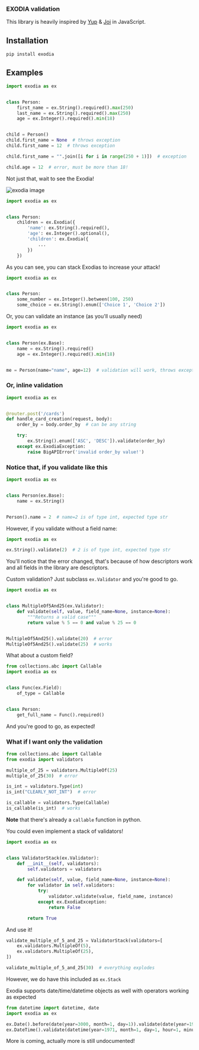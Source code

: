 ### EXODIA validation

This library is heavily inspired by [Yup](https://github.com/jquense/yup) & [Joi](https://joi.dev/api/?v=17.9.1) in
JavaScript.

## Installation

```shell
pip install exodia
```

## Examples

```python
import exodia as ex


class Person:
    first_name = ex.String().required().max(250)
    last_name = ex.String().required().max(250)
    age = ex.Integer().required().min(18)


child = Person()
child.first_name = None  # throws exception
child.first_name = 12  # throws exception

child.first_name = "".join([i for i in range(250 + 1)])  # exception

child.age = 12  # error, must be more than 18!
```

Not just that, wait to see the Exodia!

![exodia image](https://www.gundamplanet.com/media/catalog/product/cache/9d7675fe917d5a3f85f638a0d3dd8fd7/f/r/frs-a_exodia_gp_en.jpg)

```python
import exodia as ex


class Person:
    children = ex.Exodia({
        'name': ex.String().required(),
        'age': ex.Integer().optional(),
        'children': ex.Exodia({
            ...
        })
    })
```

As you can see, you can stack Exodias to increase your attack!

```python
import exodia as ex


class Person:
    some_number = ex.Integer().between(100, 250)
    some_choice = ex.String().enum(['Choice 1', 'Choice 2'])
```

Or, you can validate an instance (as you'll usually need)

```python
import exodia as ex


class Person(ex.Base):
    name = ex.String().required()
    age = ex.Integer().required().min(18)


me = Person(name="name", age=12)  # validation will work, throws exception
```

### Or, inline validation

```python
import exodia as ex


@router.post('/cards')
def handle_card_creation(request, body):
    order_by = body.order_by  # can be any string

    try:
        ex.String().enum(['ASC', 'DESC']).validate(order_by)
    except ex.ExodiaException:
        raise BigAPIError('invalid order_by value!')

```

### Notice that, if you validate like this

```python
import exodia as ex


class Person(ex.Base):
    name = ex.String()


Person().name = 2  # name=2 is of type int, expected type str
```

However, if you validate without a field name:

```python
import exodia as ex

ex.String().validate(2)  # 2 is of type int, expected type str
```

You'll notice that the error changed, that's because of how descriptors work and all fields in the library are
descriptors.

Custom validation? Just subclass `ex.Validator` and you're good to go.

```python
import exodia as ex


class MultipleOf5And25(ex.Validator):
    def validate(self, value, field_name=None, instance=None):
        """Returns a valid case"""
        return value % 5 == 0 and value % 25 == 0


MultipleOf5And25().validate(20)  # error
MultipleOf5And25().validate(25)  # works

```

What about a custom field?

```python
from collections.abc import Callable
import exodia as ex


class Func(ex.Field):
    of_type = Callable


class Person:
    get_full_name = Func().required()
```

And you're good to go, as expected!

### What if I want only the validation

```python
from collections.abc import Callable
from exodia import validators

multiple_of_25 = validators.MultipleOf(25)
multiple_of_25(30)  # error

is_int = validators.Type(int)
is_int("CLEARLY_NOT_INT")  # error

is_callable = validators.Type(Callable)
is_callable(is_int)  # works
```

__Note__ that there's already a `callable` function in python.

You could even implement a stack of validators!

```python
import exodia as ex


class ValidatorStack(ex.Validator):
    def __init__(self, validators):
        self.validators = validators

    def validate(self, value, field_name=None, instance=None):
        for validator in self.validators:
            try:
                validator.validate(value, field_name, instance)
            except ex.ExodiaException:
                return False

        return True
```

And use it!

```python
validate_multiple_of_5_and_25 = ValidatorStack(validators=[
    ex.validators.MultipleOf(5),
    ex.validators.MultipleOf(25),
])

validate_multiple_of_5_and_25(30)  # everything explodes
```

However, we do have this included as `ex.Stack`

Exodia supports date/time/datetime objects as well with operators working as expected

```python
from datetime import datetime, date
import exodia as ex

ex.Date().before(date(year=3000, month=1, day=1)).validate(date(year=1971, month=1, day=1).isoformat())  # works
ex.DateTime().validate(datetime(year=1971, month=1, day=1, hour=1, minute=1, second=1).isoformat()) # works
```

More is coming, actually more is still undocumented!